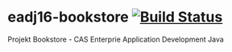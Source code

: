 # eadj16-bookstore [![Build Status](https://travis-ci.org/philippewanner/eadj16-bookstore.svg?branch=master)](https://travis-ci.org/philippewanner/eadj16-bookstore)
Projekt Bookstore - CAS Enterprie Application Development Java
